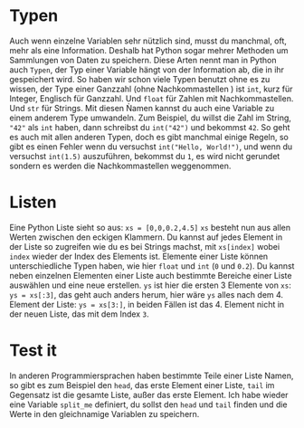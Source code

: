 # Typen
Auch wenn einzelne Variablen sehr nützlich sind,
musst du manchmal, oft, mehr als eine Information.
Deshalb hat Python sogar mehrer Methoden um Sammlungen von Daten
zu speichern.
Diese Arten nennt man in Python auch `Typen`, der Typ einer
Variable hängt von der Information ab, die in ihr gespeichert wird.
So haben wir schon viele Typen benutzt ohne es zu wissen,
der Type einer Ganzzahl (ohne Nachkommastellen ) ist `int`,
kurz für Integer, Englisch für Ganzzahl.
Und `float` für Zahlen mit Nachkommastellen.
Und `str` für Strings.
Mit diesen Ǹamen kannst du auch eine Variable zu einem anderem Type
umwandeln. Zum Beispiel, du willst die Zahl im String, `"42"` als `int`
haben, dann schreibst du `int("42")` und bekommst `42`.
So geht es auch mit allen anderen Typen, doch es gibt manchmal einige
Regeln, so gibt es einen Fehler wenn du versuchst `int("Hello, World!")`,
und wenn du versuchst `int(1.5)` auszuführen, bekommst du `1`, es wird nicht
gerundet sondern es werden die Nachkommastellen weggenommen.

# Listen
Eine Python Liste sieht so aus:
`xs = [0,0,0.2,4.5]`
`xs` besteht nun aus allen Werten zwischen den eckigen Klammern.
Du kannst auf jedes Element in der Liste so zugreifen wie du es
bei Strings machst, mit `xs[index]` wobei `index` wieder der Index
des Elements ist. Elemente einer Liste können unterschiedliche Typen
haben, wie hier `float` und `int` (`0` und `0.2`).
Du kannst neben einzelnen Elementen einer Liste auch bestimmte Bereiche einer
Liste auswählen und eine neue erstellen.
`ys` ist hier die ersten 3 Elemente von `xs`:
`ys = xs[:3]`, das geht auch anders herum,
hier wäre `ys` alles nach dem 4. Element der Liste:
`ys = xs[3:]`, in beiden Fällen ist das 4. Element nicht in der neuen Liste,
das mit dem Index `3`.

# Test it
In anderen Programmiersprachen haben bestimmte Teile einer
Liste Namen, so gibt es zum Beispiel den `head`,
das erste Element einer Liste, `tail` im Gegensatz ist die gesamte
Liste, außer das erste Element.
Ich habe wieder eine Variable `split_me` definiert, du sollst
den `head` und `tail` finden und die Werte in den gleichnamige Variablen
zu speichern.

